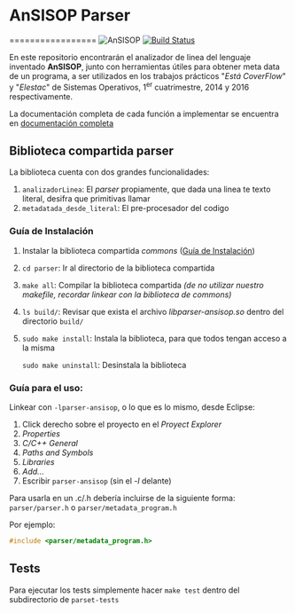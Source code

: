 # AnSISOP Parser
=================
![AnSISOP](http://i.imgur.com/joNONHL.png)
[![Build Status](https://travis-ci.org/sisoputnfrba/ansisop-parser.svg?branch=master)](https://travis-ci.org/sisoputnfrba/ansisop-parser)

En este repositorio encontrarán el analizador de linea del lenguaje inventado **AnSISOP**, junto con herramientas útiles para obtener meta data de un programa, a ser utilizados en los trabajos prácticos "*Está CoverFlow*" y "*Elestac*" de Sistemas Operativos, 1<sup>er</sup> cuatrimestre, 2014 y 2016 respectivamente.

La documentación completa de cada función a implementar se encuentra en [documentación completa](parser/parser/parser.h#L55-L260)

## Biblioteca compartida **parser**
La biblioteca cuenta con dos grandes funcionalidades:

1. `analizadorLinea`: El *parser* propiamente, que dada una linea te texto literal, desifra que primitivas llamar
2. `metadatada_desde_literal`: El pre-procesador del codigo

### Guía de Instalación
1. Instalar la biblioteca compartida *commons* ([Guía de Instalación](https://github.com/sisoputnfrba/so-commons-library#gu%C3%ADa-de-instalaci%C3%B3n))
2. `cd parser`: Ir al directorio de la biblioteca compartida
3. `make all`: Compilar la biblioteca compartida *(de no utilizar nuestro makefile, recordar linkear con la biblioteca de commons)*
4. `ls build/`: Revisar que exista el archivo *libparser-ansisop.so* dentro del directorio `build/`
5. `sudo make install`: Instala la biblioteca, para que todos tengan acceso a la misma

   `sudo make uninstall`: Desinstala la biblioteca

### Guía para el uso:
Linkear con `-lparser-ansisop`, o lo que es lo mismo, desde Eclipse:

1. Click derecho sobre el proyecto en el *Proyect Explorer*
2. *Properties*
3. *C/C++ General*
4. *Paths and Symbols*
5. *Libraries*
6. *Add...*
7. Escribir `parser-ansisop` (sin el *-l* delante)

Para usarla en un .c/.h debería incluirse de la siguiente forma: `parser/parser.h` o `parser/metadata_program.h`

Por ejemplo:

```c
#include <parser/metadata_program.h>
```

## Tests

Para ejecutar los tests simplemente hacer `make test` dentro del subdirectorio de `parset-tests`
```
